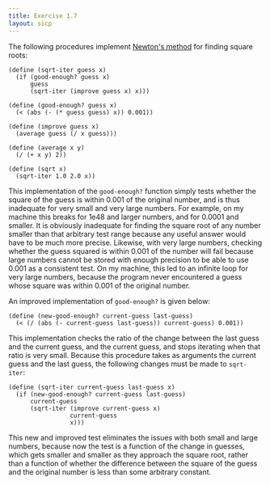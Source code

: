 ```yaml
---
title: Exercise 1.7
layout: sicp
---
```


The following procedures implement [Newton's method](https://en.wikipedia.org/wiki/Newton's_method) for finding square roots:

```racket
(define (sqrt-iter guess x)
  (if (good-enough? guess x)
      guess
      (sqrt-iter (improve guess x) x)))

(define (good-enough? guess x)
  (< (abs (- (* guess guess) x)) 0.001))

(define (improve guess x)
  (average guess (/ x guess)))

(define (average x y)
  (/ (+ x y) 2))

(define (sqrt x)
  (sqrt-iter 1.0 2.0 x))
```

This implementation of the `good-enough?` function simply tests whether the square of the guess is within 0.001 of the original number, and is thus inadequate for very small and very large numbers. For example, on my machine this breaks for 1e48 and larger numbers, and for 0.0001 and smaller. It is obviously inadequate for finding the square root of any number smaller than that arbitrary test range because any useful answer would have to be much more precise. Likewise, with very large numbers, checking whether the guess squared is within 0.001 of the number will fail because large numbers cannot be stored with enough precision to be able to use 0.001 as a consistent test. On my machine, this led to an infinite loop for very large numbers, because the program never encountered a guess whose square was within 0.001 of the original number.

An improved implementation of `good-enough?` is given below:

```racket
(define (new-good-enough? current-guess last-guess)
  (< (/ (abs (- current-guess last-guess)) current-guess) 0.001))
```

This implementation checks the ratio of the change between the last guess and the current guess, and the current guess, and stops iterating when that ratio is very small. Because this procedure takes as arguments the current guess and the last guess, the following changes must be made to `sqrt-iter`:

```racket
(define (sqrt-iter current-guess last-guess x)
  (if (new-good-enough? current-guess last-guess)
      current-guess
      (sqrt-iter (improve current-guess x)
                 current-guess
                 x)))
```

This new and improved test eliminates the issues with both small and large numbers, because now the test is a function of the change in guesses, which gets smaller and smaller as they approach the square root, rather than a function of whether the difference between the square of the guess and the original number is less than some arbitrary constant.
